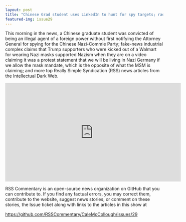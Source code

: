 ```yaml
---
layout: post
title: "Chinese Grad student uses LinkedIn to hunt for spy targets; radical Left escalates terror & violence."
featured-img: issue29
---
```


This morning in the news, a Chinese graduate student was convicted of being an illegal agent of a foreign power without first notifying the Attorney General for spying for the Chinese Nazi-Commie Party; fake-news industrial complex claims that Trump supporters who were kicked out of a Walmart for wearing Nazi masks supported Nazism when they are on a video claiming it was a protest statement that we will be living in Nazi Germany if we allow the mask mandate, which is the opposite of what the MSM is claiming; and more top Really Simple Syndication (RSS) news articles from the Intellectual Dark Web.

<iframe width="560" height="315" src="https://www.youtube.com/embed/NrePXKDAd6k" frameborder="0" allow="accelerometer; autoplay; encrypted-media; gyroscope; picture-in-picture" allowfullscreen></iframe>

RSS Commentary is an open-source news organization on GitHub that you can contribute to. If you find any factual errors, you may correct them, contribute to the website, suggest news stories, or comment on these stories, the Issue ticket along with links to the articles in this show at 

<https://github.com/RSSCommentary/CaleMcCollough/issues/29>
